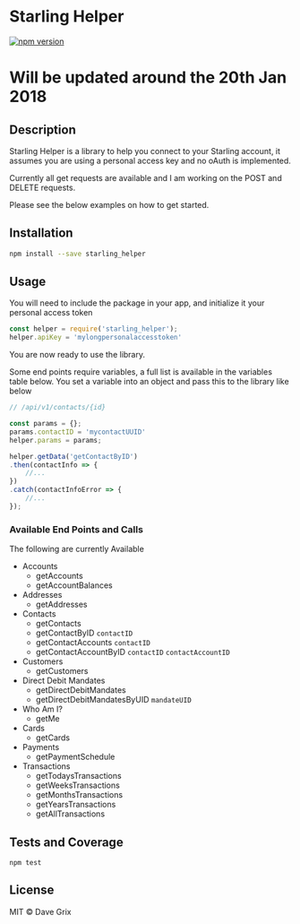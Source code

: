 # Starling Helper

<!--@shields.plastic('npm')-->
[![npm version](https://img.shields.io/npm/v/starling_helper.svg?style=plastic)](https://www.npmjs.com/package/starling_helper)
<!--/@-->

# Will be updated around the 20th Jan 2018

## Description

Starling Helper is a library to help you connect to your Starling account, it assumes you are using a personal access key and no oAuth is implemented.

Currently all get requests are available and I am working on the POST and DELETE requests.

Please see the below examples on how to get started.

<!--@installation()-->
## Installation

```sh
npm install --save starling_helper
```
<!--/@-->

## Usage 

You will need to include the package in your app, and initialize it your personal access token

```javascript
const helper = require('starling_helper');
helper.apiKey = 'mylongpersonalaccesstoken'
```

You are now ready to use the library.

Some end points require variables, a full list is available in the variables table below.
You set a variable into an object and pass this to the library like below

```javascript
// /api/v1/contacts/{id}

const params = {};
params.contactID = 'mycontactUUID'
helper.params = params;

helper.getData('getContactByID')
.then(contactInfo => {
    //...
})
.catch(contactInfoError => {
    //...
});
```

### Available End Points and Calls

The following are currently Available

* Accounts
    * getAccounts
    * getAccountBalances
* Addresses
    * getAddresses
* Contacts
    * getContacts
    * getContactByID      ```contactID```
    * getContactAccounts ```contactID```
    * getContactAccountByID ```contactID``` ```contactAccountID```
* Customers
    * getCustomers
* Direct Debit Mandates
    * getDirectDebitMandates
    * getDirectDebitMandatesByUID ```mandateUID```
* Who Am I?
    * getMe
* Cards
    * getCards
* Payments
    * getPaymentSchedule
* Transactions
    * getTodaysTransactions
    * getWeeksTransactions
    * getMonthsTransactions
    * getYearsTransactions
    * getAllTransactions
    
    
## Tests and Coverage

```
npm test
```


<!--@license()-->
## License

MIT © Dave Grix
<!--/@-->
